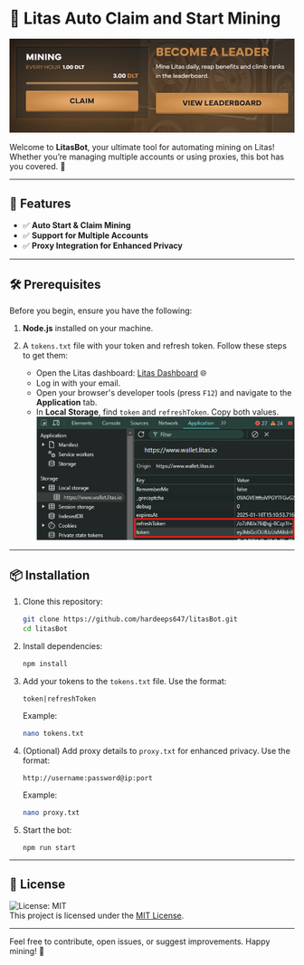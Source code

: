 
# 🚀 Litas Auto Claim and Start Mining

![banner](image.png)

Welcome to **LitasBot**, your ultimate tool for automating mining on Litas! Whether you’re managing multiple accounts or using proxies, this bot has you covered. 🎉

---

## 🌟 Features

- ✅ **Auto Start & Claim Mining**
- ✅ **Support for Multiple Accounts**
- ✅ **Proxy Integration for Enhanced Privacy**

---

## 🛠️ Prerequisites

Before you begin, ensure you have the following:

1. **Node.js** installed on your machine.
2. A `tokens.txt` file with your token and refresh token. Follow these steps to get them:

   - Open the Litas dashboard: [Litas Dashboard](https://wallet.litas.io/invite/hardeeps647) 🌐
   - Log in with your email.
   - Open your browser's developer tools (press `F12`) and navigate to the **Application** tab.
   - In **Local Storage**, find `token` and `refreshToken`. Copy both values.  
     ![Token Example](image-1.png)

---

## 📦 Installation

1. Clone this repository:  
   ```bash
   git clone https://github.com/hardeeps647/litasBot.git
   cd litasBot
   ```

2. Install dependencies:  
   ```bash
   npm install
   ```

3. Add your tokens to the `tokens.txt` file. Use the format:  
   ```
   token|refreshToken
   ```
   Example:  
   ```bash
   nano tokens.txt
   ```

4. (Optional) Add proxy details to `proxy.txt` for enhanced privacy. Use the format:  
   ```
   http://username:password@ip:port
   ```
   Example:  
   ```bash
   nano proxy.txt
   ```

5. Start the bot:  
   ```bash
   npm run start
   ```

---

## 🔐 License

![License: MIT](https://img.shields.io/badge/License-MIT-yellow.svg)  
This project is licensed under the [MIT License](LICENSE).

---

Feel free to contribute, open issues, or suggest improvements. Happy mining! 💎
